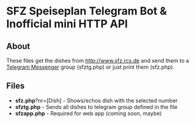 # SFZ Speiseplan Telegram Bot & Inofficial mini HTTP API

## About
These files get the dishes from http://www.sfz.rcs.de and send them to a [Telegram Messenger](https://telegram.org/) group (sfztg.php) or just print them (sfz.php).

## Files
* **sfz.php**?nr=[Dish] - Shows/echos dish with the selected number
* **sfztg.php** - Sends all dishes to telegram group defined in the file
* **sfzapp.php** - Required for web app (coming soon, maybe)
